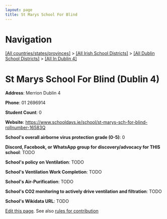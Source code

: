 ```yaml
---
layout: page
title: St Marys School For Blind
---
```

# Navigation

[[All countries/states/provinces]](../../../..) > [[All Irish School Districts]](../../..) > [[All Dublin School Districts]](../..) > [[All In Dublin 4]](..)

# St Marys School For Blind (Dublin 4)

**Address**: Merrion Dublin 4

**Phone**: 01 2696914

**Student Count**: 0

**Website**: <https://www.schooldays.ie/school/st-marys-sch-for-blind-rollnumber-16583Q>

**School's overall airborne virus protection grade (0-5)**: 0

**Discord, Facebook, or WhatsApp group for discovery/advocacy for THIS school**: TODO

**School's policy on Ventilation**: TODO

**School's Ventilation Work Completion**: TODO

**School's Air-Purification**: TODO

**School's CO2 monitoring to actively drive ventilation and filtration**: TODO

**School's Wikidata URL**: TODO


[Edit this page](https://github.com/ventilate-schools/Ireland/edit/main/./Dublin_4/St_Marys_School_For_Blind.md). See also [rules for contribution](../../../contribution-rules/)